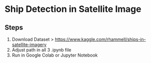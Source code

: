 # Ship Detection in Satellite Image
## Steps
1. Download Dataset > https://www.kaggle.com/rhammell/ships-in-satellite-imagery
2. Adjust path in all 3 .ipynb file
3. Run in Google Colab or Jupyter Notebook
